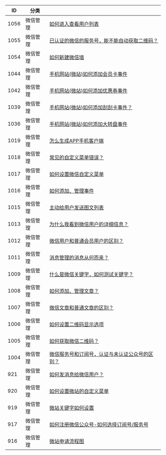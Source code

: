 | ID   | 分类     |                                                              |
| ---- | -------- | ------------------------------------------------------------ |
| 1056 | 微信管理 | [如何进入查看用户列表](https://admin.site.my-qcloud.com/xi/help?id=1056) |
| 1055 | 微信管理 | [已认证的微信的服务号，能不能自动获取二维码？](https://admin.site.my-qcloud.com/xi/help?id=1055) |
| 1054 | 微信管理 | [如何新建微信墙](https://admin.site.my-qcloud.com/xi/help?id=1054) |
| 1044 | 微信管理 | [手机网站(微站)如何添加会员卡事件](https://admin.site.my-qcloud.com/xi/help?id=1044) |
| 1042 | 微信管理 | [手机网站(微站)如何添加优惠券事件](https://admin.site.my-qcloud.com/xi/help?id=1042) |
| 1039 | 微信管理 | [手机网站(微站)如何添加刮刮卡事件？](https://admin.site.my-qcloud.com/xi/help?id=1039) |
| 1036 | 微信管理 | [手机网站(微站)如何添加大转盘事件](https://admin.site.my-qcloud.com/xi/help?id=1036) |
| 1019 | 微信管理 | [怎么生成APP手机客户端](https://admin.site.my-qcloud.com/xi/help?id=1019) |
| 1018 | 微信管理 | [常见的自定义菜单错误？](https://admin.site.my-qcloud.com/xi/help?id=1018) |
| 1017 | 微信管理 | [如何设置微信自定义菜单](https://admin.site.my-qcloud.com/xi/help?id=1017) |
| 1016 | 微信管理 | [如何添加、管理事件](https://admin.site.my-qcloud.com/xi/help?id=1016) |
| 1015 | 微信管理 | [主动给用户发送图文列表](https://admin.site.my-qcloud.com/xi/help?id=1015) |
| 1013 | 微信管理 | [为什么我看到微信用户的详细信息？](https://admin.site.my-qcloud.com/xi/help?id=1013) |
| 1012 | 微信管理 | [微信用户和普通会员用户的区别？](https://admin.site.my-qcloud.com/xi/help?id=1012) |
| 1011 | 微信管理 | [消息管理的消息从何而来？](https://admin.site.my-qcloud.com/xi/help?id=1011) |
| 1009 | 微信管理 | [什么是微信关键字，如何测试关键字？](https://admin.site.my-qcloud.com/xi/help?id=1009) |
| 1008 | 微信管理 | [如何添加、管理文章？](https://admin.site.my-qcloud.com/xi/help?id=1008) |
| 1007 | 微信管理 | [微信文章和普通文章的区别？](https://admin.site.my-qcloud.com/xi/help?id=1007) |
| 1006 | 微信管理 | [如何设置二维码显示选项](https://admin.site.my-qcloud.com/xi/help?id=1006) |
| 1005 | 微信管理 | [如何获取微信二维码？](https://admin.site.my-qcloud.com/xi/help?id=1005) |
| 1004 | 微信管理 | [微信服务号和订阅号，认证与未认证公众号的区别？](https://admin.site.my-qcloud.com/xi/help?id=1004) |
| 921  | 微信管理 | [如何发消息给微信用户？](https://admin.site.my-qcloud.com/xi/help?id=921) |
| 920  | 微信管理 | [如何设置微站的自定义菜单](https://admin.site.my-qcloud.com/xi/help?id=920) |
| 919  | 微信管理 | [微站关键字如何设置](https://admin.site.my-qcloud.com/xi/help?id=919) |
| 917  | 微信管理 | [如何注册微信公众号-如何选择订阅号/服务号](https://admin.site.my-qcloud.com/xi/help?id=917) |
| 916  | 微信管理 | [微站申请流程图](https://admin.site.my-qcloud.com/xi/help?id=916) |
